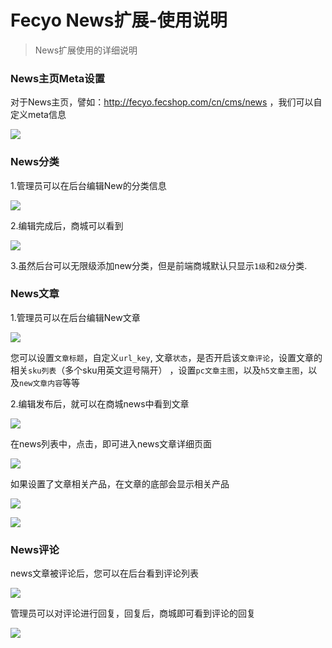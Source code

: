 Fecyo News扩展-使用说明
================

> News扩展使用的详细说明


### News主页Meta设置

对于News主页，譬如：http://fecyo.fecshop.com/cn/cms/news
，我们可以自定义meta信息


![](images/news_0.png)

### News分类

1.管理员可以在后台编辑New的分类信息


![](images/news_1.png)



2.编辑完成后，商城可以看到

![](images/news_2.png)


3.虽然后台可以无限级添加new分类，但是前端商城默认只显示`1级`和`2级`分类.


### News文章


1.管理员可以在后台编辑New文章


![](images/news_3.png)

您可以设置`文章标题`，自定义`url_key`, 文章`状态`，是否开启该`文章评论`，设置文章的相关`sku列表`（多个sku用英文逗号隔开）
，设置`pc文章主图`，以及`h5文章主图`，以及`new文章内容`等等


2.编辑发布后，就可以在商城news中看到文章


![](images/news_4.png)

在news列表中，点击，即可进入news文章详细页面

![](images/news_5.png)

如果设置了文章相关产品，在文章的底部会显示相关产品

![](images/news_6.png)


![](images/news_7.png)


### News评论

news文章被评论后，您可以在后台看到评论列表

![](images/news_8.png)


管理员可以对评论进行回复，回复后，商城即可看到评论的回复


![](images/news_7.png)


